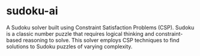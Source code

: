 # sudoku-ai
A Sudoku solver built using Constraint Satisfaction Problems (CSP). Sudoku is a classic number puzzle that requires logical thinking and constraint-based reasoning to solve. This solver employs CSP techniques to find solutions to Sudoku puzzles of varying complexity.
